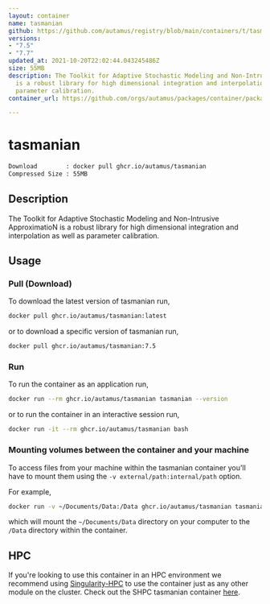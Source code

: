 ```yaml
---
layout: container
name: tasmanian
github: https://github.com/autamus/registry/blob/main/containers/t/tasmanian/spack.yaml
versions:
- "7.5"
- "7.7"
updated_at: 2021-10-20T22:02:44.043245486Z
size: 55MB
description: The Toolkit for Adaptive Stochastic Modeling and Non-Intrusive ApproximatioN
  is a robust library for high dimensional integration and interpolation as well as
  parameter calibration.
container_url: https://github.com/orgs/autamus/packages/container/package/tasmanian

---
```

# tasmanian
```bash 
Download        : docker pull ghcr.io/autamus/tasmanian
Compressed Size : 55MB
```

## Description
The Toolkit for Adaptive Stochastic Modeling and Non-Intrusive ApproximatioN is a robust library for high dimensional integration and interpolation as well as parameter calibration.

## Usage
### Pull (Download)
To download the latest version of tasmanian run,

```bash
docker pull ghcr.io/autamus/tasmanian:latest
```

or to download a specific version of tasmanian run,

```bash
docker pull ghcr.io/autamus/tasmanian:7.5
```
### Run
To run the container as an application run,
```bash
docker run --rm ghcr.io/autamus/tasmanian tasmanian --version
```

or to run the container in an interactive session run,
```bash
docker run -it --rm ghcr.io/autamus/tasmanian bash
```

### Mounting volumes between the container and your machine
To access files from your machine within the tasmanian container you'll have to mount them using the `-v external/path:internal/path` option.

For example,
```bash
docker run -v ~/Documents/Data:/Data ghcr.io/autamus/tasmanian tasmanian /Data/myData.csv
```
which will mount the `~/Documents/Data` directory on your computer to the `/Data` directory within the container.

## HPC
If you're looking to use this container in an HPC environment we recommend using [Singularity-HPC](https://singularity-hpc.readthedocs.io) to use the container just as any other module on the cluster. Check out the SHPC tasmanian container [here](https://singularityhub.github.io/singularity-hpc/r/ghcr.io-autamus-tasmanian/).